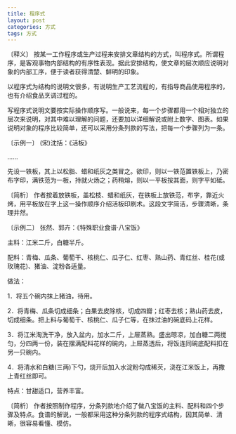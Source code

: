 ```yaml
---
title: 程序式
layout: post
categories: 方式
tags: 方式
---
```


〔释义〕 按某一工作程序或生产过程来安排文章结构的方式，叫程序式。所谓程序，是客观事物内部结构的有序性表现。据此安排结构，使文章的层次顺应说明对象的内部工序，便于读者获得清楚、鲜明的印象。

以程序式为结构的说明文很多，有说明生产工艺流程的，有指导商品使用程序的，也有介绍食品烹调过程的。

写程序式说明文要按实际操作顺序写。一般说来，每一个步骤都用一个相对独立的层次来说明，对其中难以理解的问题，还要加以详细解说或附上数字、图表。如果说明对象的程序比较简单，还可以采用分条列款的写法，把每一个步骤列为一条。

〔示例一〕 (宋)沈括：《活板》

……

先设一铁板，其上以松脂、蜡和纸灰之类冒之。欲印，则以一铁范置铁板上，乃密布字印，满铁范为一板，持就火炀之；药稍熔，则以一平板按其面，则字平如砥。

〔简析〕 作者按着放铁板，盖松枝、蜡和纸灰，在铁板上放铁范，布字，靠近火烤，用平板放在字上这一操作顺序介绍活板印刷术。这段文字简洁，步骤清晰，条理井然。

〔示例二〕 张然、郭卉：《特殊职业食谱·八宝饭》

主料：江米二斤，白糖半斤。

配料：青梅、瓜条、葡萄干、核桃仁、瓜子仁、红枣、熟山药、青红丝、桂花(或玫瑰花)、猪油、淀粉各适量。

做法：

1．将五个碗内抹上猪油，待用。

2．将青梅、瓜条切成细条；白果去皮除核，切成四瓣；红枣去核；熟山药去皮，切成细条。把上料与葡萄干、核桃仁、瓜子仁等，在抹过油的碗底码上花样。

3．将江米淘洗干净，放入盆内，加水二斤，上屉蒸熟。盛出晾凉，加白糖二两搅匀，分四两一份，装在摆满配料花样的碗内，上屉蒸透后，将饭连同碗底配料扣在另一只碗内。

4．将清水和白糖(三两)下勺，烧开后加入水淀粉勾成稀芡，浇在江米饭上，再撒上青红丝即可。

特点：甘甜适口，营养丰富。 

〔简析〕 作者按照制作程序，分条列款地介绍了做八宝饭的主料、配料和四个步骤及特点。食谱的解说，一般都采用这种分条列款的程序式结构，因其简单、清晰，很容易看懂、模仿。 